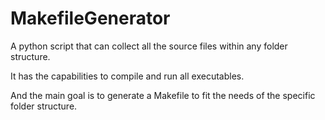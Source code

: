 # MakefileGenerator

A python script that can collect all the source files within any folder structure.

It has the capabilities to compile and run all executables.

And the main goal is to generate a Makefile to fit the needs of the specific folder structure.
